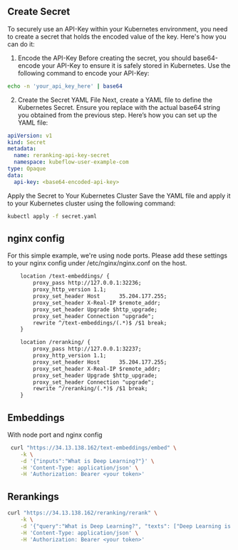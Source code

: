 ## Create Secret

To securely use an API-Key within your Kubernetes environment, you need to
create a secret that holds the encoded value of the key. Here's how you can do
it:

1. Encode the API-Key Before creating the secret, you should base64-encode your
   API-Key to ensure it is safely stored in Kubernetes. Use the following
   command to encode your API-Key:
```sh
echo -n 'your_api_key_here' | base64
```
2. Create the Secret YAML File Next, create a YAML file to define the
   Kubernetes Secret. Ensure you replace <base64-encoded-api-key> with the
   actual base64 string you obtained from the previous step. Here’s how you can
   set up the YAML file:

```yaml
apiVersion: v1
kind: Secret
metadata:
  name: reranking-api-key-secret
  namespace: kubeflow-user-example-com
type: Opaque
data:
  api-key: <base64-encoded-api-key>
```

Apply the Secret to Your Kubernetes Cluster Save the YAML file and apply it to your Kubernetes cluster using the following command:
```sh
kubectl apply -f secret.yaml
```

## nginx config
For this simple example, we're using node ports. Please add these settings to
your nginx config under /etc/nginx/nginx.conf on the host.

```txt
    location /text-embeddings/ {
        proxy_pass http://127.0.0.1:32236;
        proxy_http_version 1.1;
        proxy_set_header Host      35.204.177.255;
        proxy_set_header X-Real-IP $remote_addr;
        proxy_set_header Upgrade $http_upgrade;
        proxy_set_header Connection "upgrade";
        rewrite ^/text-embeddings/(.*)$ /$1 break;
    }

    location /reranking/ {
        proxy_pass http://127.0.0.1:32237;
        proxy_http_version 1.1;
        proxy_set_header Host      35.204.177.255;
        proxy_set_header X-Real-IP $remote_addr;
        proxy_set_header Upgrade $http_upgrade;
        proxy_set_header Connection "upgrade";
        rewrite ^/reranking/(.*)$ /$1 break;
    }
```

## Embeddings

With node port and nginx config

```sh
 curl "https://34.13.138.162/text-embeddings/embed" \
    -k \
    -d '{"inputs":"What is Deep Learning?"}' \
    -H 'Content-Type: application/json' \
    -H 'Authorization: Bearer <your token>'
```

## Rerankings

```sh
curl "https://34.13.138.162/reranking/rerank" \
    -k \
    -d '{"query":"What is Deep Learning?", "texts": ["Deep Learning is not...", "Deep learning is..."]}' \
    -H 'Content-Type: application/json' \
    -H 'Authorization: Bearer <your token>'
```
